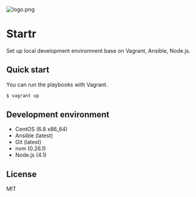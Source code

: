 ![logo.png](https://bitbucket.org/repo/byGqnd/images/548742320-logo.png)

Startr
======

Set up local development environment base on Vagrant, Ansible, Node.js.

## Quick start

You can run the playbooks with Vagrant.

```bash
$ vagrant up
```

## Development environment

- CentOS (6.8 x86_64)
- Ansible (latest)
- Git (latest)
- nvm (0.26.1)
- Node.js (4.1)

## License

MIT
